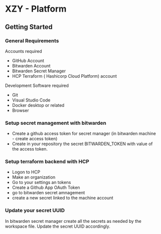 # XZY - Platform

## Getting Started

### General Requirements

Accounts required

- GitHub Account
- Bitwarden Account
- Bitwarden Secret Manager
- HCP Terraform ( Hashicorp Cloud Platform) account

Development Software required

- Git
- Visual Studio Code
- Docker desktop or related
- Browser

### Setup secret management with bitwarden

- Create a github access token for secret manager (in bitwarden machine - create access token)
- Create in your repository the secret BITWARDEN_TOKEN with value of the access token.

### Setup terraform backend with HCP

- Logon to HCP
- Make an organization
- Go to your settings an tokens
- Create a Github App OAuth Token
- go to bitwarden secret amnagement
- create a new secret linked to the machine account

### Update your secret UUID

In bitwarden secret manager create all the secrets as needed by the workspace file.
Update the secret UUID accordingly.
